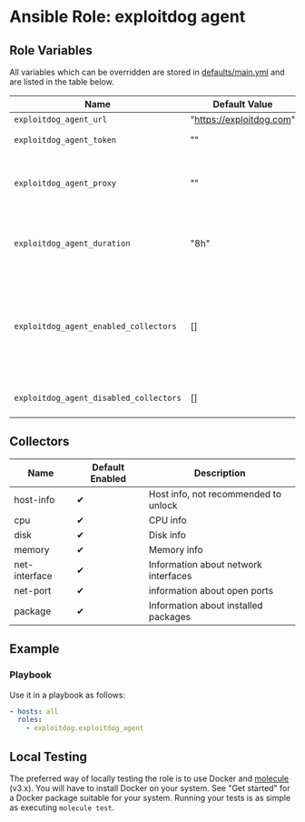 # Ansible Role: exploitdog agent

## Role Variables

All variables which can be overridden are stored in [defaults/main.yml](defaults/main.yml) and are listed in the table
below.

| Name                                   | Default Value            | Description                                                                                                    |
|----------------------------------------|--------------------------|----------------------------------------------------------------------------------------------------------------|
| `exploitdog_agent_url`                 | "https://exploitdog.com" | Url Address                                                                                                    |
| `exploitdog_agent_token`               | ""                       | Agent token                                                                                                    |
| `exploitdog_agent_proxy`               | ""                       | Url proxy, must be supported [http connect](https://developer.mozilla.org/en-US/docs/Web/HTTP/Methods/CONNECT) |
| `exploitdog_agent_duration`            | "8h"                     | Frequency of data collection, '4h', '8h', '16h', '24h'                                                         |
| `exploitdog_agent_enabled_collectors`  | []                       | List of additionally enabled collectors. It adds collectors to those enabled by default                        |
| `exploitdog_agent_disabled_collectors` | []                       | List of disabled collectors.                                                                                   |

## Collectors

| Name          | Default Enabled | Description                          |
|---------------|-----------------|--------------------------------------|
| host-info     | ✔               | Host info, not recommended to unlock |
| cpu           | ✔               | CPU info                             |
| disk          | ✔               | Disk info                            |
| memory        | ✔               | Memory info                          |
| net-interface | ✔               | Information about network interfaces |
| net-port      | ✔               | information about open ports         |
| package       | ✔               | Information about installed packages |

## Example

### Playbook

Use it in a playbook as follows:

```yaml
- hosts: all
  roles:
    - exploitdog.exploitdog_agent
```

## Local Testing

The preferred way of locally testing the role is to use Docker
and [molecule](https://github.com/ansible-community/molecule) (v3.x). You will have to install Docker on your system.
See "Get started" for a Docker package suitable for your system. Running your tests is as simple as
executing `molecule test`.